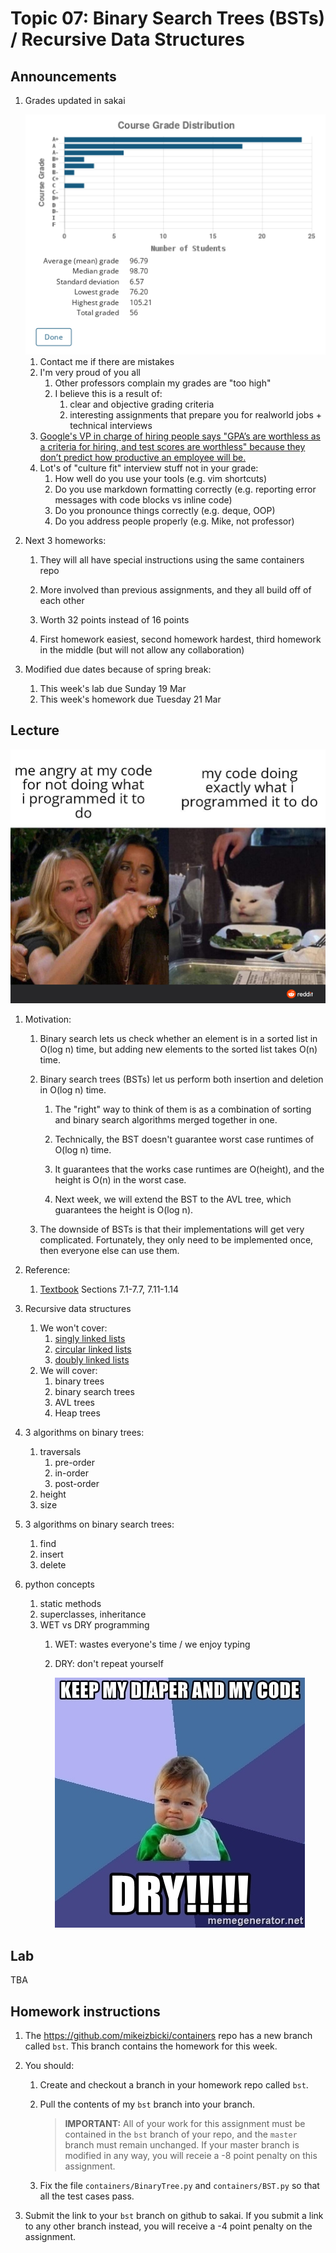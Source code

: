# Topic 07: Binary Search Trees (BSTs) / Recursive Data Structures

## Announcements

1. Grades updated in sakai

    <img src=grades.png />

    1. Contact me if there are mistakes
    1. I'm very proud of you all
        1. Other professors complain my grades are "too high"
        1. I believe this is a result of:
            1. clear and objective grading criteria
            1. interesting assignments that prepare you for realworld jobs + technical interviews
    1. [Google's VP in charge of hiring people says "GPA’s are worthless as a criteria for hiring, and test scores are worthless" because they don’t predict how productive an employee will be.](https://www.nytimes.com/2014/02/23/opinion/sunday/friedman-how-to-get-a-job-at-google.html)
    1. Lot's of "culture fit" interview stuff not in your grade:
        1. How well do you use your tools (e.g. vim shortcuts)
        1. Do you use markdown formatting correctly (e.g. reporting error messages with code blocks vs inline code)
        1. Do you pronounce things correctly (e.g. deque, OOP)
        1. Do you address people properly (e.g. Mike, not professor)

1. Next 3 homeworks:

    1. They will all have special instructions using the same containers repo

    1. More involved than previous assignments, and they all build off of each other

    1. Worth 32 points instead of 16 points

    1. First homework easiest, second homework hardest, third homework in the middle (but will not allow any collaboration)

1. Modified due dates because of spring break:
    1. This week's lab due Sunday 19 Mar
    1. This week's homework due Tuesday 21 Mar

## Lecture

<img width=600px src=cgxof0jkru551.png />

<!--
<img src=l5nus3752l261.png />
-->

1. Motivation:
    1. Binary search lets us check whether an element is in a sorted list in O(log n) time,
       but adding new elements to the sorted list takes O(n) time.

    1. Binary search trees (BSTs) let us perform both insertion and deletion in O(log n) time.

        1. The "right" way to think of them is as a combination of sorting and binary search algorithms merged together in one.
    
        1. Technically, the BST doesn't guarantee worst case runtimes of O(log n) time.

        1. It guarantees that the works case runtimes are O(height), and the height is O(n) in the worst case.

        1. Next week, we will extend the BST to the AVL tree, which guarantees the height is O(log n).

    1. The downside of BSTs is that their implementations will get very complicated.
       Fortunately, they only need to be implemented once, then everyone else can use them.

1. Reference:
    1. [Textbook](https://runestone.academy/runestone/books/published/pythonds/index.html) Sections 7.1-7.7, 7.11-1.14

1. Recursive data structures
    1. We won't cover:
        1. [singly linked lists](https://www.youtube.com/watch?v=FSsriWQ0qYE&list=PL5tcWHG-UPH112e7AN7C-fwDVPVrt0wpV&index=5)
        1. [circular linked lists](https://www.youtube.com/watch?v=5WoNhm7sOnA&list=PL5tcWHG-UPH112e7AN7C-fwDVPVrt0wpV&index=19)
        1. [doubly linked lists](https://www.youtube.com/watch?v=8kptHdreaTA&list=PL5tcWHG-UPH112e7AN7C-fwDVPVrt0wpV&index=24)
    1. We will cover:
        1. binary trees
        1. binary search trees
        1. AVL trees
        1. Heap trees

1. 3 algorithms on binary trees:
    1. traversals
        1. pre-order
        1. in-order
        1. post-order
    1. height
    1. size

1. 3 algorithms on binary search trees:
    1. find
    2. insert
    3. delete

1. python concepts
    1. static methods
    1. superclasses, inheritance
    1. WET vs DRY programming
        1. WET: wastes everyone's time / we enjoy typing
        1. DRY: don't repeat yourself

           <img src=keep-my-diaper-and-my-code-dry.jpg />

## Lab

TBA

## Homework instructions

1. The <https://github.com/mikeizbicki/containers> repo has a new branch called `bst`.
   This branch contains the homework for this week.

1. You should:

    1. Create and checkout a branch in your homework repo called `bst`.

    1. Pull the contents of my `bst` branch into your branch.

        > **IMPORTANT:**
        > All of your work for this assignment must be contained in the `bst` branch of your repo,
        > and the `master` branch must remain unchanged.
        > If your master branch is modified in any way,
        > you will receie a -8 point penalty on this assignment.

    1. Fix the file `containers/BinaryTree.py` and `containers/BST.py` so that all the test cases pass.

1. Submit the link to your `bst` branch on github to sakai.
   If you submit a link to any other branch instead,
   you will receive a -4 point penalty on the assignment.
